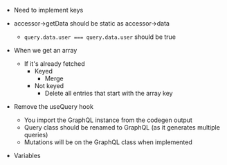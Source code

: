 - Need to implement keys
- accessor->getData should be static as accessor->data
  - `query.data.user === query.data.user` should be true
- When we get an array

  - If it's already fetched
    - Keyed
      - Merge
    - Not keyed
      - Delete all entries that start with the array key

- Remove the useQuery hook

  - You import the GraphQL instance from the codegen output
  - Query class should be renamed to GraphQL (as it generates multiple queries)
  - Mutations will be on the GraphQL class when implemented

- Variables
